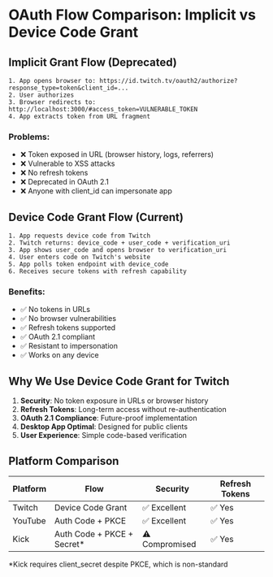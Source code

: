 # OAuth Flow Comparison: Implicit vs Device Code Grant

## Implicit Grant Flow (Deprecated)
```
1. App opens browser to: https://id.twitch.tv/oauth2/authorize?response_type=token&client_id=...
2. User authorizes
3. Browser redirects to: http://localhost:3000/#access_token=VULNERABLE_TOKEN
4. App extracts token from URL fragment
```

### Problems:
- ❌ Token exposed in URL (browser history, logs, referrers)
- ❌ Vulnerable to XSS attacks
- ❌ No refresh tokens
- ❌ Deprecated in OAuth 2.1
- ❌ Anyone with client_id can impersonate app

## Device Code Grant Flow (Current)
```
1. App requests device code from Twitch
2. Twitch returns: device_code + user_code + verification_uri
3. App shows user_code and opens browser to verification_uri
4. User enters code on Twitch's website
5. App polls token endpoint with device_code
6. Receives secure tokens with refresh capability
```

### Benefits:
- ✅ No tokens in URLs
- ✅ No browser vulnerabilities
- ✅ Refresh tokens supported
- ✅ OAuth 2.1 compliant
- ✅ Resistant to impersonation
- ✅ Works on any device

## Why We Use Device Code Grant for Twitch

1. **Security**: No token exposure in URLs or browser history
2. **Refresh Tokens**: Long-term access without re-authentication
3. **OAuth 2.1 Compliance**: Future-proof implementation
4. **Desktop App Optimal**: Designed for public clients
5. **User Experience**: Simple code-based verification

## Platform Comparison

| Platform | Flow | Security | Refresh Tokens |
|----------|------|----------|----------------|
| Twitch   | Device Code Grant | ✅ Excellent | ✅ Yes |
| YouTube  | Auth Code + PKCE | ✅ Excellent | ✅ Yes |
| Kick     | Auth Code + PKCE + Secret* | ⚠️ Compromised | ✅ Yes |

*Kick requires client_secret despite PKCE, which is non-standard
